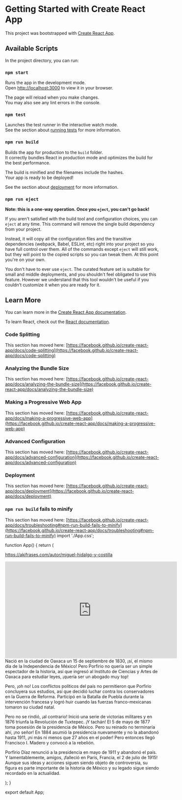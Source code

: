# Getting Started with Create React App

This project was bootstrapped with [Create React App](https://github.com/facebook/create-react-app).

## Available Scripts

In the project directory, you can run:

### `npm start`

Runs the app in the development mode.\
Open [http://localhost:3000](http://localhost:3000) to view it in your browser.

The page will reload when you make changes.\
You may also see any lint errors in the console.

### `npm test`

Launches the test runner in the interactive watch mode.\
See the section about [running tests](https://facebook.github.io/create-react-app/docs/running-tests) for more information.

### `npm run build`

Builds the app for production to the `build` folder.\
It correctly bundles React in production mode and optimizes the build for the best performance.

The build is minified and the filenames include the hashes.\
Your app is ready to be deployed!

See the section about [deployment](https://facebook.github.io/create-react-app/docs/deployment) for more information.

### `npm run eject`

**Note: this is a one-way operation. Once you `eject`, you can't go back!**

If you aren't satisfied with the build tool and configuration choices, you can `eject` at any time. This command will remove the single build dependency from your project.

Instead, it will copy all the configuration files and the transitive dependencies (webpack, Babel, ESLint, etc) right into your project so you have full control over them. All of the commands except `eject` will still work, but they will point to the copied scripts so you can tweak them. At this point you're on your own.

You don't have to ever use `eject`. The curated feature set is suitable for small and middle deployments, and you shouldn't feel obligated to use this feature. However we understand that this tool wouldn't be useful if you couldn't customize it when you are ready for it.

## Learn More

You can learn more in the [Create React App documentation](https://facebook.github.io/create-react-app/docs/getting-started).

To learn React, check out the [React documentation](https://reactjs.org/).

### Code Splitting

This section has moved here: [https://facebook.github.io/create-react-app/docs/code-splitting](https://facebook.github.io/create-react-app/docs/code-splitting)

### Analyzing the Bundle Size

This section has moved here: [https://facebook.github.io/create-react-app/docs/analyzing-the-bundle-size](https://facebook.github.io/create-react-app/docs/analyzing-the-bundle-size)

### Making a Progressive Web App

This section has moved here: [https://facebook.github.io/create-react-app/docs/making-a-progressive-web-app](https://facebook.github.io/create-react-app/docs/making-a-progressive-web-app)

### Advanced Configuration

This section has moved here: [https://facebook.github.io/create-react-app/docs/advanced-configuration](https://facebook.github.io/create-react-app/docs/advanced-configuration)

### Deployment

This section has moved here: [https://facebook.github.io/create-react-app/docs/deployment](https://facebook.github.io/create-react-app/docs/deployment)

### `npm run build` fails to minify

This section has moved here: [https://facebook.github.io/create-react-app/docs/troubleshooting#npm-run-build-fails-to-minify](https://facebook.github.io/create-react-app/docs/troubleshooting#npm-run-build-fails-to-minify)
import './App.css';

function App() {
  return (
    <div className='App'>
      <main>
        <a href='https://akifrases.com/autor/miguel-hidalgo-y-costilla'>https://akifrases.com/autor/miguel-hidalgo-y-costilla</a>
<iframe width="560" height="315" src="https://www.youtube.com/embed/ieSgPWjnMZ8" title="YouTube video player" frameborder="0" allow="accelerometer; autoplay; clipboard-write; encrypted-media; gyroscope; picture-in-picture; web-share" allowfullscreen></iframe>
        Nació en la ciudad de Oaxaca un 15 de septiembre de 1830, ¡sí, el mismo día de la Independencia de México! Pero Porfirio no quería ser un simple espectador de la historia, así que ingresó al Instituto de Ciencias y Artes de Oaxaca para estudiar leyes, ¡quería ser un abogado muy top!

Pero, ¡oh no! Los conflictos políticos del país no permitieron que Porfirio concluyera sus estudios, así que decidió luchar contra los conservadores en la Guerra de Reforma. Participó en la Batalla de Puebla durante la intervención francesa y logró huir cuando las fuerzas franco-mexicanas tomaron su ciudad natal.

Pero no se rindió, ¡al contrario! Inició una serie de victorias militares y en 1876 triunfa la Revolución de Tuxtepec. ¡Y tachán! El 5 de mayo de 1877 toma posesión de la presidencia de México. Pero su reinado no terminaría ahí, ¡no señor! En 1884 asumió la presidencia nuevamente y no la abandonó hasta 1911, ¡ni más ni menos que 27 años en el poder! Pero entonces llegó Francisco I. Madero y convocó a la rebelión.

Porfirio Díaz renunció a la presidencia en mayo de 1911 y abandonó el país. Y lamentablemente, amigos, ¡falleció en París, Francia, el 2 de julio de 1915! Aunque sus ideas y acciones siguen siendo objeto de controversia, su figura es parte importante de la historia de México y su legado sigue siendo recordado en la actualidad.
      </main>
    </div>
  );
}

export default App; 
